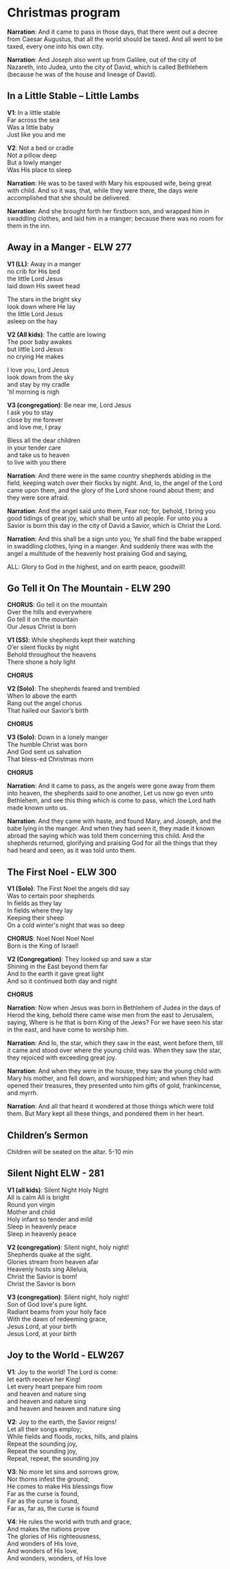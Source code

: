# Christmas program

**Narration**:  And it came to pass in those days, that there went out a decree from Caesar Augustus, that all the world should be taxed.  And all went to be taxed, every one into his own city.  

**Narration**:  And Joseph also went up from Galilee, out of the city of Nazareth, into Judea, unto the city of David, which is called Bethlehem (because he was of the house and lineage of David).

In a Little Stable – Little Lambs
--------

**V1**: In a little stable  
Far across the sea  
Was a little baby  
Just like you and me  

**V2**: Not a bed or cradle  
Not a pillow deep  
But a lowly manger  
Was His place to sleep

**Narration**:  He was to be taxed with Mary his espoused wife, being great with child.  And so it was, that, while they were there, the days were accomplished that she should be delivered.

**Narration**:  And she brought forth her firstborn son, and wrapped him in swaddling clothes, and laid him in a manger; because there was no room for them in the inn.

Away in a Manger - ELW 277
--------
**V1 (LL)**: Away in a manger  
no crib for His bed  
the little Lord Jesus  
laid down His sweet head

The stars in the bright sky  
look down where He lay  
the little Lord Jesus  
asleep on the hay  

**V2 (All kids)**: The cattle are lowing  
The poor baby awakes  
but little Lord Jesus  
no crying He makes  

I love you, Lord Jesus  
look down from the sky  
and stay by my cradle  
'til morning is nigh  

**V3 (congregation)**: Be near me, Lord Jesus  
I ask you to stay  
close by me forever  
and love me, I pray  

Bless all the dear children  
in your tender care  
and take us to heaven  
to live with you there  

**Narration**:  And there were in the same country shepherds abiding in the field, keeping watch over their flocks by night.  And, lo, the angel of the Lord came upon them, and the glory of the Lord shone round about them; and they were sore afraid.

**Narration**:  And the angel said unto them, Fear not; for, behold, I bring you good tidings of great joy, which shall be unto all people.  For unto you a Savior is born this day in the city of David a Savior, which is Christ the Lord.

**Narration**:  And this shall be a sign unto you; Ye shall find the babe wrapped in swaddling clothes, lying in a manger.  And suddenly there was with the angel a multitude of the heavenly host praising God and saying,

ALL:  Glory to God in the highest, and on earth peace, goodwill!

Go Tell it On The Mountain - ELW 290
-------

**CHORUS**: Go tell it on the mountain  
Over the hills and everywhere  
Go tell it on the mountain  
Our Jesus Christ is born  

**V1 (SS)**: While shepherds kept their watching  
O’er silent flocks by night  
Behold throughout the heavens  
There shone a holy light  

**CHORUS**

**V2 (Solo)**: The shepherds feared and trembled  
When lo above the earth  
Rang out the angel chorus  
That hailed our Savior’s birth  

**CHORUS**

**V3 (Solo)**: Down in a lonely manger  
The humble Christ was born  
And God sent us salvation  
That bless-ed Christmas morn  

**CHORUS**


**Narration**:  And it came to pass, as the angels were gone away from them into heaven, the shepherds said to one another, Let us now go even unto Bethlehem, and see this thing which is come to pass, which the Lord hath made known unto us.

**Narration**:  And they came with haste, and found Mary, and Joseph, and the babe lying in the manger.  And when they had seen it, they made it known abroad the saying which was told them concerning this child.  And the shepherds returned, glorifying and praising God for all the things that they had heard and seen, as it was told unto them.

The First Noel - ELW 300
------

**V1 (Solo)**: The First Noel the angels did say  
Was to certain poor shepherds   
In fields as they lay  
In fields where they lay   
Keeping their sheep  
On a cold winter's night that was so deep  

**CHORUS**: Noel Noel Noel Noel  
Born is the King of Israel!  

**V2 (Congregation)**: They looked up and saw a star  
Shining in the East beyond them far  
And to the earth it gave great light  
And so it continued both day and night  

**CHORUS**

**Narration**:  Now when Jesus was born in Bethlehem of Judea in the days of Herod the king, behold there came wise men from the east to Jerusalem, saying, Where is he that is born King of the Jews?  For we have seen his star in the east, and have come to worship him.

**Narration**:  And lo, the star, which they saw in the east, went before them, till it came and stood over where the young child was.  When they saw the star, they rejoiced with exceeding great joy.

**Narration**: And when they were in the house, they saw the young child with Mary his mother, and fell down, and worshipped him; and when they had opened their treasures, they presented unto him gifts of gold, frankincense, and myrrh.

**Narration**: And all that heard it wondered at those things which were told them.  But Mary kept all these things, and pondered them in her heart.

Children’s Sermon
--------
Children will be seated on the altar. 5-10 min

Silent Night ELW - 281
--------
**V1 (all kids)**: Silent Night Holy Night  
All is calm All is bright  
Round yon virgin  
Mother and child  
Holy infant so tender and mild  
Sleep in heavenly peace  
Sleep in heavenly peace  

**V2 (congregation)**: Silent night, holy night!  
Shepherds quake at the sight.  
Glories stream from heaven afar  
Heavenly hosts sing Alleluia,  
Christ the Savior is born!  
Christ the Savior is born  

**V3 (congregation)**: Silent night, holy night!  
Son of God love's pure light.  
Radiant beams from your holy face  
With the dawn of redeeming grace,  
Jesus Lord, at your birth  
Jesus Lord, at your birth  

Joy to the World - ELW267
--------
**V1**: Joy to the world! The Lord is come:  
let earth receive her King!  
Let every heart prepare him room  
and heaven and nature sing  
and heaven and nature sing  
and heaven and heaven and nature sing  

**V2**: Joy to the earth, the Savior reigns!  
Let all their songs employ;  
While fields and floods, rocks, hills, and plains  
Repeat the sounding joy,  
Repeat the sounding joy,  
Repeat, repeat, the sounding joy  

**V3**: No more let sins and sorrows grow,  
Nor thorns infest the ground;  
He comes to make His blessings flow  
Far as the curse is found,  
Far as the curse is found,  
Far as, far as, the curse is found  

**V4**: He rules the world with truth and grace,  
And makes the nations prove  
The glories of His righteousness,  
And wonders of His love,  
And wonders of His love,  
And wonders, wonders, of His love  
